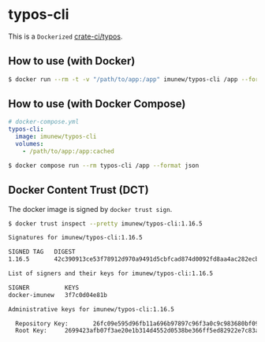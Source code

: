 # typos-cli
This is a `Dockerized` [crate-ci/typos](https://github.com/crate-ci/typos).

## How to use (with Docker)

```bash
$ docker run --rm -t -v "/path/to/app:/app" imunew/typos-cli /app --format json
```

## How to use (with Docker Compose)

```yaml
# docker-compose.yml
typos-cli:
  image: imunew/typos-cli
  volumes:
    - /path/to/app:/app:cached
```

```bash
$ docker compose run --rm typos-cli /app --format json
```

## Docker Content Trust (DCT)
The docker image is signed by `docker trust sign`.

```bash
$ docker trust inspect --pretty imunew/typos-cli:1.16.5

Signatures for imunew/typos-cli:1.16.5

SIGNED TAG   DIGEST                                                             SIGNERS
1.16.5       42c390913ce53f78912d970a9491d5cbfcad874d0092fd8aa4ac282ecba2b3cd   docker-imunew

List of signers and their keys for imunew/typos-cli:1.16.5

SIGNER          KEYS
docker-imunew   3f7c0d04e81b

Administrative keys for imunew/typos-cli:1.16.5

  Repository Key:       26fc09e595d96fb11a696b97897c96f3a0c9c983680bf09bc55eea010f89bb5a
  Root Key:     2699423afb07f3ae20e1b314d4552d0538be366ff5ed82922e7c83ad776aa37a
```
